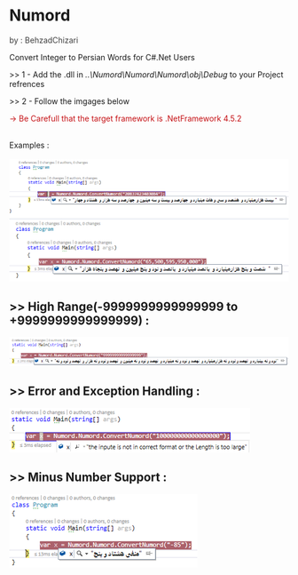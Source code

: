 # Numord
<p style="color:rgb(63,63,63)">by : BehzadChizari</p>
Convert Integer to Persian Words for C#.Net Users 
<p>>> 1 - Add the .dll in <i>..\Numord\Numord\Numord\obj\Debug</i> to your Project refrences</p>
<p>>> 2 - Follow the imgages below								  </p>
<p style="color:rgb(197,16,20)"> -> Be Carefull that the target framework is .NetFramework 4.5.2</p>
<br>Examples :<br><br>
<img src="Sample/ex1.png">
<img src="Sample/ex2.png">

<h2> >> High Range(-9999999999999999 to +9999999999999999) :</h2>
<img src="Sample/ex3.png">

<h2> >> Error and Exception Handling :</h2>
<img src="Sample/ex4.png">

<h2> >> Minus Number Support :</h2>
<img src="Sample/ex5.png">
